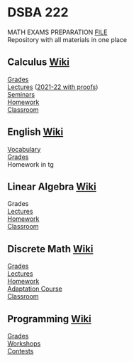 # DSBA 222
MATH EXAMS PREPARATION [FILE](https://docs.google.com/document/d/1IO-hJPhN65jEbhds3ZIwtx7rRtVkDwuZauX5Gz9Od4g/edit?usp=sharing)  
Repository with all materials in one place  

## Calculus [Wiki](http://wiki.cs.hse.ru/Calculus_DSBA_2022/2023)

[Grades](https://docs.google.com/spreadsheets/d/1k27B1fRbOSvvqlBSKxd-thWrluEhAPA9X5XDdz8fSxg/edit#gid=0=sharing)  
[Lectures](https://drive.google.com/drive/folders/1wk7aFD1RQQotLdbqIRwmQTkNcgCb1m7a?usp=sharing) ([2021-22 with proofs](https://drive.google.com/drive/folders/1N3JQfL1krgm5bwD_aVQuQzyrOIkxiexj?sort=13&direction=a))  
[Seminars](https://drive.google.com/drive/folders/1MJplX-7oqsrtNCkK3uriWDDYho5aY1Av?usp=sharing)  
[Homework](https://classroom.google.com/c/NTQ1Njc0MTA0MTQ2?cjc=yjbvgai)  
[Classroom](https://classroom.google.com/u/0/c/NTQ1Njc0MTA0MTQ2)


## English [Wiki](http://wiki.cs.hse.ru/English_DSBA_2022/2023)

[Vocabulary](https://quizlet.com/ru/724575053/all-course-vocabulary-flash-cards/?i=3mlb6i&x=1jqY)  
[Grades](https://docs.google.com/spreadsheets/d/1xVR9ppUaMrrFFBpD9m9kvEzEwypOwP9BrD4Vb4C2GJg/edit#gid=41479481)  
Homework in tg

## Linear Algebra [Wiki](http://wiki.cs.hse.ru/LAaG_DSBA_2022/2023)
Grades  
[Lectures](http://wiki.cs.hse.ru/LAaG_DSBA_2022/2023#Lecture_Notes)  
[Homework](http://wiki.cs.hse.ru/LAaG_DSBA_2022/2023#The_obligatory_homework_for_groups_222_and_223:)  
[Classroom](https://classroom.google.com/u/0/c/NTI3NjI1NTM2MzE4)


## Discrete Math [Wiki](http://wiki.cs.hse.ru/Discrete_Mathematics_DSBA_2022/2023)

[Grades](https://docs.google.com/spreadsheets/d/1KoXyABY4alQu-Gw3HsYy3Vco9rfvHdYQZuUjE_ERJB8/edit?usp=sharing)  
[Lectures](http://wiki.cs.hse.ru/Discrete_Mathematics_DSBA_2022/2023#Course_materials)  
[Homework](http://wiki.cs.hse.ru/Discrete_Mathematics_DSBA_2022/2023#Homework_problems)  
[Adaptation Course](http://wiki.cs.hse.ru/Adaptation_course_in_Discrete_Math_(факультатив)#Course_materials)  
[Classroom](https://classroom.google.com/u/0/c/NTQ2ODg4MTgxNzA1)

## Programming [Wiki](http://wiki.cs.hse.ru/Introduction_to_Programming_DSBA_2022/2023)

[Grades](https://docs.google.com/spreadsheets/d/1JtLJD95RT0m2JPMVoiKUnO4jPnXsAs5m2-iUh6-yKeY/edit#gid=0)  
[Workshops](https://github.com/dsba-z/workshops#readme)  
[Contests](http://wiki.cs.hse.ru/Introduction_to_Programming_DSBA_2022/2023#Contests)

